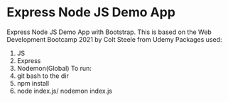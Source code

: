 # Express Node JS Demo App
 Express Node JS Demo App with Bootstrap. This is based on the Web Development Bootcamp 2021 by Colt Steele from Udemy
 Packages used:
 1. JS
 2. Express
 3. Nodemon(Global)
 To run: 
 1. git bash to the dir
 2. npm install
 3. node index.js/ nodemon index.js
